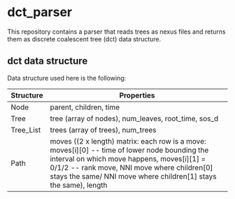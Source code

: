# dct_parser

This repository contains a parser that reads trees as nexus files and returns them as discrete coalescent tree (dct) data structure.

## dct data structure

Data structure used here is the following:

| Structure			|	Properties |
---			|	---
| Node | parent, children, time |
| Tree | tree (array of nodes), num_leaves, root_time, sos_d |
| Tree_List | trees (array of trees), num_trees |
| Path | moves ((2 x length) matrix: each row is a move: moves[i][0] -- time of lower node bounding the interval on which move happens, moves[i][1] = 0/1/2 -- rank move, NNI move where children[0] stays the same/ NNI move where children[1] stays the same), length |
